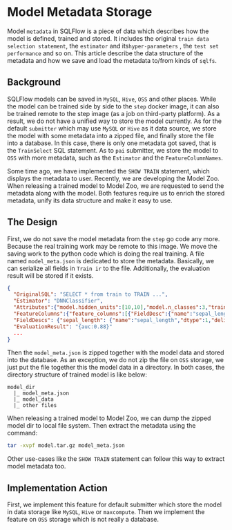 # Model Metadata Storage

Model `metadata` in SQLFlow is a piece of data which describes how the model is defined, trained and stored.  It includes the original `train data selection statement`, the `estimator` and its`hyper-parameters` , the `test set performance` and so on. This article describe the data structure of the metadata and how we save and load the metadata to/from kinds of `sqlfs`.

## Background
SQLFlow models can be saved in `MySQL`, `Hive`, `OSS` and other places.  While the model can be trained side by side to the `step` docker image, it can also be trained remote to the step image (as a job on third-party platform).  As a result, we do not have a unified way to store the model currently.  As for the default `submitter` which may use `MySQL` or `Hive` as it data source, we store the model with some metadata into a zipped file, and finally store the file into a database.  In this case, there is only one metadata got saved, that is the `TrainSelect` SQL statement.  As to `pai` submitter, we store the model to `OSS` with more metadata, such as the `Estimator` and the `FeatureColumnNames`.

Some time ago, we have implemented the `SHOW TRAIN` statement, which displays the metadata to user.  Recently, we are developing the Model Zoo.  When releasing a trained model to Model Zoo, we are requested to send the metadata along with the model.  Both features require us to enrich the stored metadata, unify its data structure and make it easy to use.

## The Design
First, we do not save the model metadata from the `step` go code any more.  Because the real training work may be remote to this image.  We move the saving work to the python code which is doing the real training.  A file named `model_meta.json` is dedicated to store the metadata.  Basically, we can serialize all fields in `Train ir` to the file.  Additionally, the evaluation result will be stored if it exists.
```json
{
  "OriginalSQL": "SELECT * from train to TRAIN ...",
  "Estimator": "DNNClassifier",
  "Attributes":{"model.hidden_units":[10,10],"model.n_classes":3,"train.batch_size":1},
  "FeatureColumns":{"feature_columns":[{"FieldDesc":{"name":"sepal_length","dtype":1,"delimiter":"","shape":[1],"is_sparse":false,"vocabulary":null,"MaxID":0}}]},
  "FieldDescs": {"sepal_length": {"name":"sepal_length","dtype":1,"delimiter":"","shape":[1],"is_sparse":false,"vocabulary":null,"MaxID":0}},
  "EvaluationResult": "{auc:0.88}"
  ...
}

```
Then the `model_meta.json` is zipped together with the model data and stored into the database.  As an exception, we do not zip the file on `OSS` storage, we just put the file together this the model data in a directory. In both cases, the directory structure of trained model is like below:
```text
model_dir
  |_ model_meta.json
  |_ model_data
  |_ other files
```

When releasing a trained model to Model Zoo, we can dump the zipped model dir to local file system.  Then extract the metadata using the command:
```bash
tar -xvpf model.tar.gz model_meta.json
```
Other use-cases like the `SHOW TRAIN` statement can follow this way to extract model metadata too.

## Implementation Action

First, we implement this feature for default submitter which store the model in data storage like `MySQL`, `Hive` or `maxcompute`.  Then we implement the feature on `OSS` storage which is not really a database.
